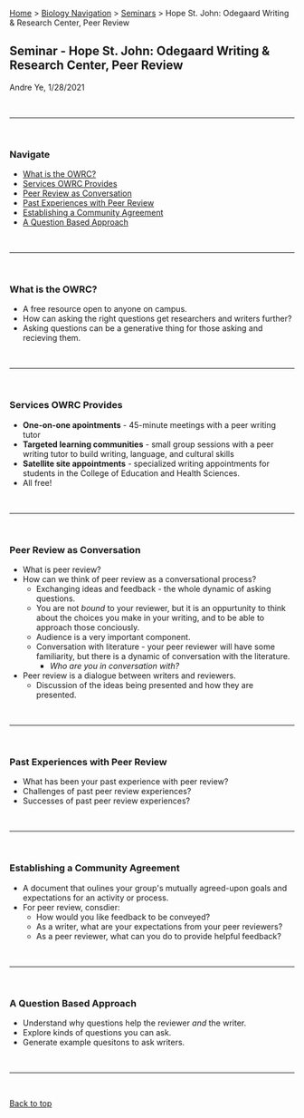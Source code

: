 [Home](https://andre-ye.github.io) > [Biology Navigation](https://andre-ye.github.io/biology/biology_navigation) > [Seminars](https://andre-ye.github.io/biology/biology_navigation#seminars) > Hope St. John: Odegaard Writing & Research Center, Peer Review

## Seminar - Hope St. John: Odegaard Writing & Research Center, Peer Review
Andre Ye, 1/28/2021

<br>

---

<br>

### Navigate
- [What is the OWRC?](#what-is-the-owrc)
- [Services OWRC Provides](#services-owrc-provides)
- [Peer Review as Conversation](#peer-review-as-conversation)
- [Past Experiences with Peer Review](#past-experiences-with-peer-review)
- [Establishing a Community Agreement](#establishing-a-community-agreement)
- [A Question Based Approach](#a-question-based-approach)

<br>

---

<br>

### What is the OWRC?
- A free resource open to anyone on campus.
- How can asking the right questions get researchers and writers further?
- Asking questions can be a generative thing for those asking and recieving them.

<br>

---

<br>

### Services OWRC Provides
- **One-on-one apointments** - 45-minute meetings with a peer writing tutor
- **Targeted learning communities** - small group sessions with a peer writing tutor to build writing, language, and cultural skills
- **Satellite site appointments** - specialized writing appointments for students in the College of Education and Health Sciences.
- All free!

<br>

---

<br>

### Peer Review as Conversation
- What is peer review?
- How can we think of peer review as a conversational process?
  - Exchanging ideas and feedback - the whole dynamic of asking questions.
  - You are not *bound* to your reviewer, but it is an oppurtunity to think about the choices you make in your writing, and to be able to approach those conciously.
  - Audience is a very important component.
  - Conversation with literature - your peer reviewer will have some familiarity, but there is a dynamic of conversation with the literature.
    - *Who are you in conversation with?*
- Peer review is a dialogue between writers and reviewers.
  - Discussion of the ideas being presented and how they are presented.

<br>

---

<br>

### Past Experiences with Peer Review
- What has been your past experience with peer review?
- Challenges of past peer review experiences?
- Successes of past peer review experiences?

<br>

---

<br>

### Establishing a Community Agreement
- A document that oulines your group's mutually agreed-upon goals and expectations for an activity or process.
- For peer review, consdier:
  - How would you like feedback to be conveyed?
  - As a writer, what are your expectations from your peer reviewers?
  - As a peer reviewer, what can you do to provide helpful feedback?

<br>

---

<br>

### A Question Based Approach
- Understand why questions help the reviewer *and* the writer.
- Explore kinds of questions you can ask.
- Generate example quesitons to ask writers.

<br>

---

<br>


[Back to top](#)
